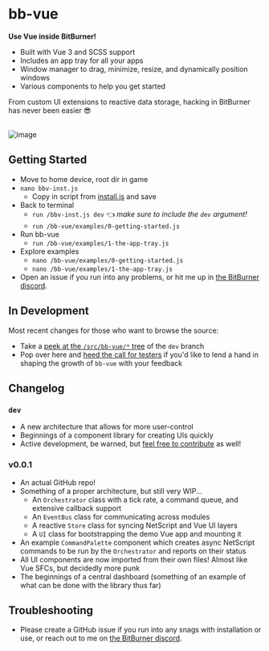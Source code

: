 # bb-vue

**Use Vue inside BitBurner!** 

- Built with Vue 3 and SCSS support
- Includes an app tray for all your apps
- Window manager to drag, minimize, resize, and dynamically position windows
- Various components to help you get started

From custom UI extensions to reactive data storage, hacking in BitBurner has never been easier 😎
<br>
<br>

![image](https://user-images.githubusercontent.com/53015256/149429912-798a70a2-44ce-4692-ac90-09dbdc4ccf3b.png)

## Getting Started

* Move to home device, root dir in game
* `nano bbv-inst.js`
  * Copy in script from [install.js](https://raw.githubusercontent.com/smolgumball/bb-vue/dev/install.js) and save
* Back to terminal
  * `run /bbv-inst.js dev` 👈 _make sure to include the `dev` argument!_
  * `run /bb-vue/examples/0-getting-started.js`
* Run bb-vue
  * `run /bb-vue/examples/1-the-app-tray.js`
* Explore examples
  * `nano /bb-vue/examples/0-getting-started.js`
  * `nano /bb-vue/examples/1-the-app-tray.js`
* Open an issue if you run into any problems, or hit me up in [the BitBurner discord](https://discord.gg/XKEGvHqVr3).

## In Development

Most recent changes for those who want to browse the source:
* Take a [peek at the `/src/bb-vue/*` tree](https://github.com/smolgumball/bb-vue/tree/dev/src/bb-vue) of the `dev` branch
* Pop over here and [heed the call for testers](https://github.com/smolgumball/bb-vue/issues/11) if you'd like to lend a hand in shaping the growth of `bb-vue` with your feedback

## Changelog

### `dev`

* A new architecture that allows for more user-control
* Beginnings of a component library for creating UIs quickly
* Active development, be warned, but [feel free to contribute](https://github.com/smolgumball/bb-vue/issues/11) as well!

### v0.0.1

* An actual GitHub repo!
* Something of a proper architecture, but still very WIP...
  * An `Orchestrator` class with a tick rate, a command queue, and extensive callback support
  * An `EventBus` class for communicating across modules
  * A reactive `Store` class for syncing NetScript and Vue UI layers
  * A `UI` class for bootstrapping the demo Vue app and mounting it
* An example `CommandPalette` component which creates async NetScript commands to be run by the `Orchestrator` and reports on their status
* All UI components are now imported from their own files! Almost like Vue SFCs, but decidedly more punk
* The beginnings of a central dashboard (something of an example of what can be done with the library thus far)

## Troubleshooting

* Please create a GitHub issue if you run into any snags with installation or use, or reach out to me on [the BitBurner discord](https://discord.gg/XKEGvHqVr3).
